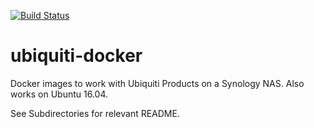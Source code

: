 [![Build Status](https://travis-ci.org/ctindel/ubiquiti-docker.svg?branch=master)](https://travis-ci.org/ctindel/ubiquiti-docker)

# ubiquiti-docker

Docker images to work with Ubiquiti Products on a Synology NAS.  Also works on Ubuntu 16.04.

See Subdirectories for relevant README.
